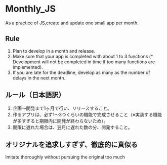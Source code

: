 # Monthly_JS
As a practice of JS,create and update one small app  per month.

## Rule
1. Plan to develop in a month and release.
2. Make sure that your app is completed with about 1 to 3 functions (* Development will not be completed in time if too many functions are implemented).
3. If you are late for the deadline, develop as many as the number of delays in the next month.
## ルール（日本語訳）
1. 企画～開発まで1ヶ月で行い、リリースすること。
2. 作るアプリは、必ず1～3つくらいの機能で完成させること（※実装する機能が多すぎると期限内に開発が終わらないため）。
3. 期限に遅れた場合は、翌月に遅れた数の分、開発すること。
## オリジナルを追求しすぎず、徹底的に真似る
Imitate thoroughly without pursuing the original too much
